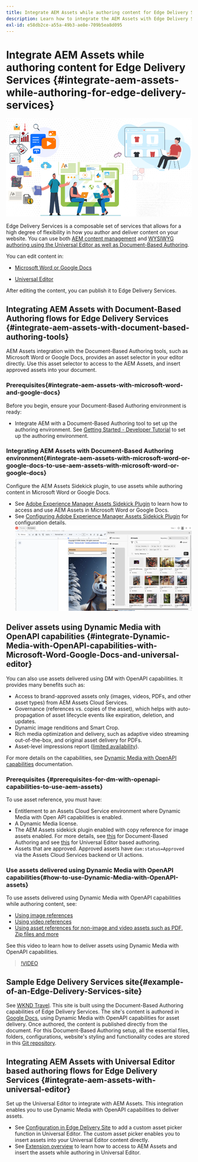 ```yaml
---
title: Integrate AEM Assets while authoring content for Edge Delivery Services
description: Learn how to integrate the AEM Assets with Edge Delivery Services. This integration enables you to integrate AEM Assets with Microsoft Word and Google Docs, integrate AEM Assets with Universal Editor, integrate Dynamic Media with OpenAPI capabilities with Universal Editor and integrate Dynamic Media with OpenAPI capabilities with Microsoft Word and Google Docs.
exl-id: e58db2ce-a55a-49b3-ae8e-709b5ea8d095
---
```

# Integrate AEM Assets while authoring content for Edge Delivery Services {#integrate-aem-assets-while-authoring-for-edge-delivery-services}

![EDS2](/help/assets/assets/EDS2.png)

Edge Delivery Services is a composable set of services that allows for a high degree of flexibility in how you author and deliver content on your website. You can use both [AEM content management](/help/sites-cloud/authoring/author-publish.md) and [WYSIWYG authoring using the Universal Editor as well as Document-Based Authoring](https://experienceleague.adobe.com/en/docs/experience-manager-cloud-service/content/edge-delivery/wysiwyg-authoring/authoring).

You can edit content in:

* [Microsoft Word or Google Docs](#integrate-aem-assets-with-document-based-authoring-tools)

* [Universal Editor](#integrate-aem-assets-with-universal-editor)

After editing the content, you can publish it to Edge Delivery Services.

## Integrating AEM Assets with Document-Based Authoring flows for Edge Delivery Services {#integrate-aem-assets-with-document-based-authoring-tools}

AEM Assets integration with the Document-Based Authoring tools, such as Microsoft Word or Google Docs, provides an asset selector in your editor directly. Use this asset selector to access to the AEM Assets, and insert approved assets into your document.

### Prerequisites{#integrate-aem-assets-with-microsoft-word-and-google-docs}

Before you begin, ensure your Document-Based Authoring environment is ready:

* Integrate AEM with a Document-Based Authoring tool to set up the authoring environment. See [Getting Started - Developer Tutorial](https://www.aem.live/developer/tutorial) to set up the authoring environment.

### Integrating AEM Assets with Document-Based Authoring environment{#integrate-aem-assets-with-microsoft-word-or-google-docs-to-use-aem-assets-with-microsoft-word-or-google-docs}

Configure the AEM Assets Sidekick plugin, to use assets while authoring content in Microsoft Word or Google Docs.

* See [Adobe Experience Manager Assets Sidekick Plugin](https://www.aem.live/docs/aem-assets-sidekick-plugin#using-experience-manager-assets-for-website-authors) to learn how to access and use AEM Assets in Microsoft Word or Google Docs.
* See [Configuring Adobe Experience Manager Assets Sidekick Plugin](https://www.aem.live/developer/configuring-aem-assets-sidekick-plugin) for configuration details.
![my-assets-sidebar](/help/assets/assets/my-assets-sidebar.png)

## Deliver assets using Dynamic Media with OpenAPI capabilities {#integrate-Dynamic-Media-with-OpenAPI-capabilities-with-Microsoft-Word-Google-Docs-and-universal-editor}

You can also use assets delivered using DM with OpenAPI capabilities. It provides many benefits such as:

* Access to brand-approved assets only (images, videos, PDFs, and other asset types) from AEM Assets Cloud Services.
* Governance (references vs. copies of the asset), which helps with auto-propagation of asset lifecycle events like expiration, deletion, and updates.
* Dynamic image renditions and Smart Crop.
* Rich media optimization and delivery, such as adaptive video streaming out-of-the-box, and original asset delivery for PDFs.
* Asset-level impressions report ([limited availability](/help/assets/manage-reports-assets-view.md#dynamic-media-delivery-reports)).

For more details on the capabilities, see [Dynamic Media with OpenAPI capabilities](https://experienceleague.adobe.com/en/docs/experience-manager-cloud-service/content/assets/dynamicmedia/dynamic-media-open-apis/dynamic-media-open-apis-overview) documentation.

### Prerequisites {#prerequisites-for-dm-with-openapi-capabilities-to-use-aem-assets}  

To use asset reference, you must have:

* Entitlement to an Assets Cloud Service environment where Dynamic Media with Open API capabilities is enabled.
* A Dynamic Media license.
* The AEM Assets sidekick plugin enabled with copy reference for image assets enabled. For more details, see [this](https://www.aem.live/developer/configuring-aem-assets-sidekick-plugin#copymode) for Document-Based Authoring and see [this](https://developer.adobe.com/uix/docs/extension-manager/extension-developed-by-adobe/configurable-asset-picker/#extension-overview) for Universal Editor based authoring.
* Assets that are approved. Approved assets have `dam:status=Approved` via the Assets Cloud Services backend or UI actions.

### Use assets delivered using Dynamic Media with OpenAPI capabilities{#how-to-use-Dynamic-Media-with-OpenAPI-assets}

To use assets delivered using Dynamic Media with OpenAPI capabilities while authoring content, see:

* [Using image references](https://www.aem.live/docs/aem-assets-sidekick-plugin#using-image-references-when-authoring-content)
* [Using video references](https://www.aem.live/docs/aem-assets-sidekick-plugin#using-video-references-when-authoring-content)
* [Using asset references for non-image and video assets such as PDF, Zip files and more](https://www.aem.live/docs/aem-assets-sidekick-plugin#using-asset-references-for-pdf-zip-etc-when-authoring-content)

See this video to learn how to deliver assets using Dynamic Media with OpenAPI capabilities.

>[!VIDEO](https://video.tv.adobe.com/v/3441155)

## Sample Edge Delivery Services site{#example-of-an-Edge-Delivery-Services-site} 

See [WKND Travel](https://aem-dynamicmedia-demo--dm--hlxsites.aem.live/travel-hospitality/wknd-trvl-home). This site is built using the Document-Based Authoring capabilities of Edge Delivery Services. The site's content is authored in [Google Docs](https://drive.google.com/drive/folders/1HCCHRWp4HJIXW_cUv5cRDQ5DzzqiZsXT), using Dynamic Media with OpenAPI capabilities for asset delivery. Once authored, the content is published directly from the document. For this Document-Based Authoring setup, all the essential files, folders, configurations, website's styling and functionality codes are stored in this [Git repository](https://github.com/hlxsites/franklin-assets-selector/tree/aem-dynamicmedia-demo/blocks).

## Integrating AEM Assets with Universal Editor based authoring flows for Edge Delivery Services {#integrate-aem-assets-with-universal-editor}

Set up the Universal Editor to integrate with AEM Assets. This integration enables you to use Dynamic Media with OpenAPI capabilities to deliver assets.

* See [Configuration in Edge Delivery Site](https://developer.adobe.com/uix/docs/extension-manager/extension-developed-by-adobe/configurable-asset-picker/#configuration-in-edge-delivery-site) to add a custom asset picker function in Universal Editor. The custom asset picker enables you to insert assets into your Universal Editor content directly.
* See [Extension overview](https://developer.adobe.com/uix/docs/extension-manager/extension-developed-by-adobe/configurable-asset-picker/#extension-overview) to learn how to access to AEM Assets and insert the assets while authoring in Universal Editor.

